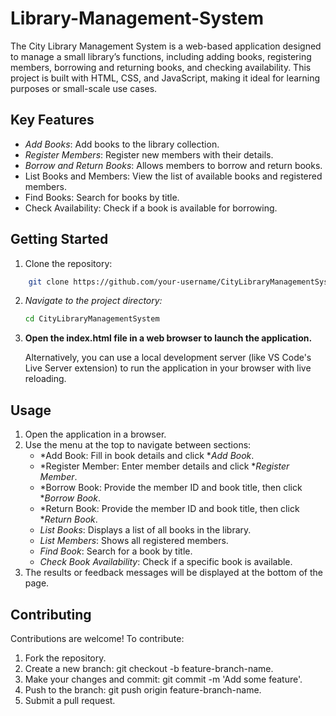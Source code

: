 # Library-Management-System

The City Library Management System is a web-based application designed to manage a small library’s functions, including adding books, registering members, borrowing and returning books, and checking availability. This project is built with HTML, CSS, and JavaScript, making it ideal for learning purposes or small-scale use cases.

## Key Features 
- *Add Books*: Add books to the library collection.
- *Register Members*: Register new members with their details.
- *Borrow and Return Books*: Allows members to borrow and return books.
- List Books and Members: View the list of available books and registered members.
- Find Books: Search for books by title.
- Check Availability: Check if a book is available for borrowing.



## Getting Started
 1. Clone the repository:
```bash
    git clone https://github.com/your-username/CityLibraryManagementSystem.git
```
2. *Navigate to the project directory:*
   ```bash
   cd CityLibraryManagementSystem
   ```
3. **Open the index.html file in a web browser to launch the application.**

    Alternatively, you can use a local development server (like VS Code's Live Server extension) to run the application in your browser with live reloading.
## Usage

1. Open the application in a browser.
2. Use the menu at the top to navigate between sections:
   - *Add Book: Fill in book details and click **Add Book*.
   - *Register Member: Enter member details and click **Register Member*.
   - *Borrow Book: Provide the member ID and book title, then click **Borrow Book*.
   - *Return Book: Provide the member ID and book title, then click **Return Book*.
   - *List Books*: Displays a list of all books in the library.
   - *List Members*: Shows all registered members.
   - *Find Book*: Search for a book by title.
   - *Check Book Availability*: Check if a specific book is available.
3. The results or feedback messages will be displayed at the bottom of the page.

## Contributing

Contributions are welcome! To contribute:
1. Fork the repository.
2. Create a new branch: git checkout -b feature-branch-name.
3. Make your changes and commit: git commit -m 'Add some feature'.
4. Push to the branch: git push origin feature-branch-name.
5. Submit a pull request.




   






